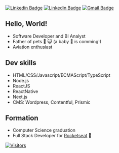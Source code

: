 [![Linkedin Badge](https://img.shields.io/badge/-LinkedIn-blue?style=flat-square&logo=Linkedin&logoColor=white&link=https://www.linkedin.com/in/jsfelix/)](https://www.linkedin.com/in/jsfelix/)
[![Linkedin Badge](https://img.shields.io/badge/-Instagram-purple?style=flat-square&logo=Instagram&logoColor=white&link=https://www.instagram.com/jeffersonsfelix/)](https://www.instagram.com/jeffersonsfelix/)
[![Gmail Badge](https://img.shields.io/badge/-Gmail-c14438?style=flat-square&logo=Gmail&logoColor=white&link=mailto:jsfelix@gmail.com)](mailto:jsfelix@gmail.com)

## Hello, World!

* Software Developer and BI Analyst
* Father of pets 🐶 😺 (a baby 👶 is comming!)
* Aviation enthusiast

## Dev skills
* HTML/CSS/Javascript/ECMAScript/TypeScript
* Node.js
* ReactJS
* ReactNative
* Next.js
* CMS: Wordpress, Contentful, Prismic

## Formation
* Computer Science graduation
* Full Stack Developer for [Rocketseat](https://rocketseat.com.br/) 🚀

[![Visitors](https://visitor-badge.glitch.me/badge?page_id=github/jsfelix)](https://github.com/jsfelix)
